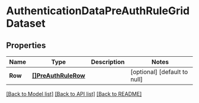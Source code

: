 # AuthenticationDataPreAuthRuleGridDataset

## Properties
Name | Type | Description | Notes
------------ | ------------- | ------------- | -------------
**Row** | [**[]PreAuthRuleRow**](PreAuthRule_row.md) |  | [optional] [default to null]

[[Back to Model list]](../README.md#documentation-for-models) [[Back to API list]](../README.md#documentation-for-api-endpoints) [[Back to README]](../README.md)

